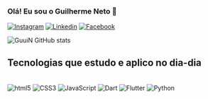 
### Olá! Eu sou o Guilherme Neto 🤞

[![Instagram](https://img.shields.io/badge/Instagram-E4405F?style=for-the-badge&logo=instagram&logoColor=white)](https://www.instagram.com/guilhermenr_)
[![Linkedin](https://img.shields.io/badge/LinkedIn-0077B5?style=for-the-badge&logo=linkedin&logoColor=white)](https://www.linkedin.com/in/guilherme-neto-340b4323b/)
[![Facebook](https://img.shields.io/badge/Facebook-1877F2?style=for-the-badge&logo=facebook&logoColor=white)](https://www.facebook.com/profile.php?id=100093649575192)

![GuuiN GitHub stats](https://github-readme-stats.vercel.app/api?username=GuuiN&show_icons=true&theme=radical)

## Tecnologias que estudo e aplico no dia-dia

<div style="display: inline_block"><br/>
    <img align="center" alt="html5" src=https://img.shields.io/badge/HTML5-E34F26?style=for-the-badge&logo=html5&logoColor=white>
    <img align="center" alt="CSS3" src=https://img.shields.io/badge/CSS3-1572B6?style=for-the-badge&logo=css3&logoColor=white>
    <img align="center" alt="JavaScript" src=https://img.shields.io/badge/JavaScript-323330?style=for-the-badge&logo=javascript&logoColor=F7DF1E>
    <img align="center" alt="Dart" src=https://img.shields.io/badge/Dart-0175C2?style=for-the-badge&logo=dart&logoColor=white>
    <img align="center" alt="Flutter" src=https://img.shields.io/badge/Flutter-02569B?style=for-the-badge&logo=flutter&logoColor=white>
    <img align="center" alt="Python" src=https://img.shields.io/badge/Python-14354C?style=for-the-badge&logo=python&logoColor=white>
</div>
